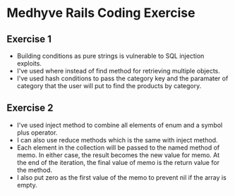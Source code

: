 # Medhyve Rails Coding Exercise

## Exercise 1

- Building conditions as pure strings is vulnerable to SQL injection exploits.
- I've used where instead of find method for retrieving multiple objects.
- I've used hash conditions to pass the category key and the paramater of category that the user will put to find the products by category.

## Exercise 2

- I've used inject method to combine all elements of enum and a symbol plus operator.
- I can also use reduce methods which is the same with inject method.
- Each element in the collection will be passed to the named method of memo. In either case, the result becomes the new value for memo. At the end of the iteration, the final value of memo is the return value for the method.
- I also put zero as the first value of the memo to prevent nil if the array is empty.
